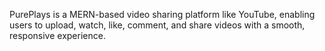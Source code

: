 PurePlays is a MERN-based video sharing platform like YouTube, enabling users to upload, watch, like, comment, and share videos with a smooth, responsive experience.
